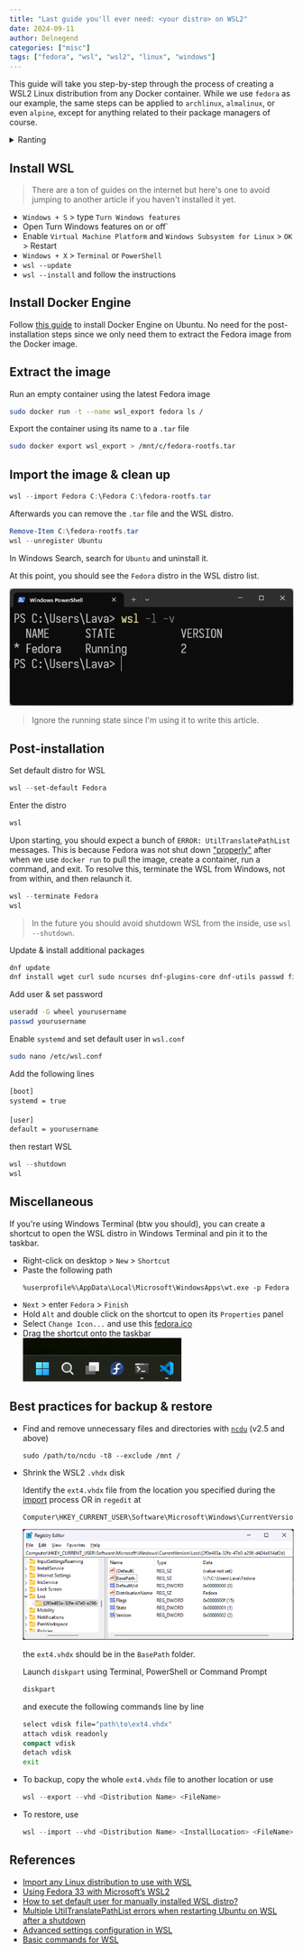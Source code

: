 ```yaml
---
title: "Last guide you'll ever need: <your distro> on WSL2"
date: 2024-09-11
author: Delnegend
categories: ["misc"]
tags: ["fedora", "wsl", "wsl2", "linux", "windows"]
---
```


This guide will take you step-by-step through the process of creating a WSL2 Linux distribution from any Docker container. While we use `fedora` as our example, the same steps can be applied to `archlinux`, `almalinux`, or even `alpine`, except for anything related to their package managers of course.

<details>
<summary>Ranting</summary>
I've been using Ubuntu on WSL and Ubuntu Server on my server for years. At the time of writing, Canonical has released Ubuntu 24.04 LTS with many updates, especially in the toolchains. However, it feels bloated to me; I prefer something minimal and stable, but this isn't enough reason for me to switch distributions yet. A few days ago, I SSHed into my server and ran a regular `sudo apt update`, but I encountered a warning about a conflicting update. It suggested I run `apt --fix-broken install`, which I did, and it broke many system packages.

I still wanted to use Ubuntu Server, so I downloaded the latest installation image, only to find that my server doesn't work with the GRUB bootloader. It works to boot installed Linux, but not when booting the Linux installation image, so I had to use Syslinux. Since Ubuntu 22, they switched to GRUB for the installation image, so I opted for version 20. However, for some reason, it couldn't resolve the IP address for some repositories when installing additional packages, and that was the last straw for me.

Considering my server's use case, where I only need to run containers and want to avoid regular maintenance, I need the host distribution to be as stable as possible, widely adopted, and as "upstream" as possible. My options were Debian, Fedora, and Arch. The latter two were out of the question since Fedora releases a new version every six months, and Arch is a rolling release. Debian, on the other hand, releases every three years, and the previous release has an additional two years of LTS, so I went with Debian. It turns out Debian allows you to choose your desktop environment during the installation process and whether you want an SSH server. I chose not to install a DE and to install the SSH server, and after completion, it worked just like Ubuntu Server did years ago.

As for WSL, even though it still works perfectly fine, version 24 and all the toolchain updates feel bloated, so I decided to switch to another distribution. Debian is on the official support list when I run `wsl -l -o`, but since this is my development environment, I prefer something more up-to-date and doesn't break when I do an update, so Fedora was my final decision.

Fedora Remix requires me to wait for their fork to upgrade before I can proceed with my own upgrade whenever a new release is available. It turns out that WSL functions similarly to a container, allowing the use of any image as a WSL distro. However, the process was not seamless, which is the reason for the existence of this article.
</details>

## Install WSL

> There are a ton of guides on the internet but here's one to avoid jumping to another article if you haven't installed it yet.

- `Windows + S` > type `Turn Windows features`
- Open Turn Windows features on or off`
- Enable `Virtual Machine Platform` and `Windows Subsystem for Linux` > `OK` > Restart
- `Windows + X` > `Terminal` or `PowerShell`
- `wsl --update`
- `wsl --install` and follow the instructions

## Install Docker Engine

Follow [this guide](https://docs.docker.com/engine/install/ubuntu/) to install Docker Engine on Ubuntu. No need for the post-installation steps since we only need them to extract the Fedora image from the Docker image.

## Extract the image

Run an empty container using the latest Fedora image
```bash
sudo docker run -t --name wsl_export fedora ls /
```

Export the container using its name to a `.tar` file
```bash
sudo docker export wsl_export > /mnt/c/fedora-rootfs.tar
```

## Import the image & clean up

```powershell
wsl --import Fedora C:\Fedora C:\fedora-rootfs.tar
```

Afterwards you can remove the `.tar` file and the WSL distro.

```powershell
Remove-Item C:\fedora-rootfs.tar
wsl --unregister Ubuntu
```

In Windows Search, search for `Ubuntu` and uninstall it.

At this point, you should see the `Fedora` distro in the WSL distro list.

![](./any-distro-on-wsl/wsl-list-distro.png)

> Ignore the running state since I'm using it to write this article.

## Post-installation

Set default distro for WSL
```powershell
wsl --set-default Fedora
```

Enter the distro
```powershell
wsl
```

Upon starting, you should expect a bunch of `ERROR: UtilTranslatePathList` messages. This is because Fedora was not shut down ["properly"](https://askubuntu.com/a/1442829) after when we use `docker run` to pull the image, create a container, run a command, and exit. To resolve this, terminate the WSL from Windows, not from within, and then relaunch it.
```powershell
wsl --terminate Fedora
wsl
```
> In the future you should avoid shutdown WSL from the inside, use `wsl --shutdown`.

Update & install additional packages
```bash
dnf update
dnf install wget curl sudo ncurses dnf-plugins-core dnf-utils passwd findutils git nano
```

Add user & set password
```bash
useradd -G wheel yourusername
passwd yourusername
```

Enable `systemd` and set default user in `wsl.conf`
```bash
sudo nano /etc/wsl.conf
```

Add the following lines
```bash
[boot]
systemd = true

[user]
default = yourusername
```
then restart WSL
```powershell
wsl --shutdown
wsl
```

## Miscellaneous

If you're using Windows Terminal (btw you should), you can create a shortcut to open the WSL distro in Windows Terminal and pin it to the taskbar.
- Right-click on desktop > `New` > `Shortcut`
- Paste the following path
    ```
    %userprofile%\AppData\Local\Microsoft\WindowsApps\wt.exe -p Fedora
    ```
- `Next` > enter `Fedora` > `Finish`
- Hold `Alt` and double click on the shortcut to open its `Properties` panel
- Select `Change Icon...` and use this <a href="./any-distro-on-wsl/fedora.ico" download>fedora.ico</a>
- Drag the shortcut onto the taskbar
    ![](./any-distro-on-wsl/taskbar-shortcut.png)

## Best practices for backup & restore
- Find and remove unnecessary files and directories with [`ncdu`](https://dev.yorhel.nl/ncdu) (v2.5 and above)
    ```
    sudo /path/to/ncdu -t8 --exclude /mnt /
    ```

- Shrink the WSL2 `.vhdx` disk

    Identify the `ext4.vhdx` file from the location you specified during the [import](#import-the-image-clean-up) process OR in `regedit` at
    ```
    Computer\HKEY_CURRENT_USER\Software\Microsoft\Windows\CurrentVersion\Lxss\
    ```
    ![](./any-distro-on-wsl/check-vhdx-path.png)

    the `ext4.vhdx` should be in the `BasePath` folder.

    Launch `diskpart` using Terminal, PowerShell or Command Prompt
    ```cmd
    diskpart
    ```
    and execute the following commands line by line
    ```cmd
    select vdisk file="path\to\ext4.vhdx"
    attach vdisk readonly
    compact vdisk
    detach vdisk
    exit
    ```

- To backup, copy the whole `ext4.vhdx` file to another location or use
    ```PowerShell
    wsl --export --vhd <Distribution Name> <FileName>
    ```

- To restore, use
    ```PowerShell
    wsl --import --vhd <Distribution Name> <InstallLocation> <FileName>
    ```

## References
- [Import any Linux distribution to use with WSL](https://learn.microsoft.com/en-us/windows/wsl/use-custom-distro)
- [Using Fedora 33 with Microsoft’s WSL2](https://fedoramagazine.org/wsl-fedora-33/)
- [How to set default user for manually installed WSL distro?](https://superuser.com/a/1566031)
- [Multiple UtilTranslatePathList errors when restarting Ubuntu on WSL after a shutdown](https://askubuntu.com/a/1442829)
- [Advanced settings configuration in WSL](https://learn.microsoft.com/en-us/windows/wsl/wsl-config)
- [Basic commands for WSL](https://learn.microsoft.com/en-us/windows/wsl/basic-commands)

<style>
main img {
    @apply rounded-lg;
}
</style>